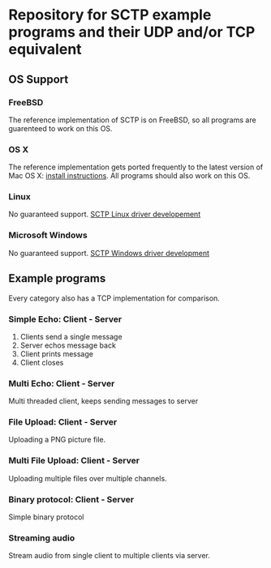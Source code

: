 # Repository for SCTP example programs and their UDP and/or TCP equivalent

## OS Support

### FreeBSD
The reference implementation of SCTP is on FreeBSD, so all programs are guarenteed to work on this OS.

### OS X
The reference implementation gets ported frequently to the latest version of Mac OS X: 
[install instructions](https://nplab.fh-muenster.de/wiki/pages/27J6w9D2/SCTP_on_Yosemite.html). 
All programs should also work on this OS.

### Linux
No guaranteed support. [SCTP Linux driver developement](https://github.com/borkmann/lksctp-tools)

### Microsoft Windows
No guaranteed support. [SCTP Windows driver development](http://www.bluestop.org/SctpDrv/)

## Example programs
Every category also has a TCP implementation for comparison.

### Simple Echo: Client - Server
1. Clients send a single message 
2. Server echos message back
3. Client prints message
4. Client closes

### Multi Echo: Client - Server
Multi threaded client, keeps sending messages to server

### File Upload: Client - Server
Uploading a PNG picture file. 

### Multi File Upload: Client - Server
Uploading multiple files over multiple channels.

### Binary protocol: Client - Server
Simple binary protocol

### Streaming audio
Stream audio from single client to multiple clients via server.

